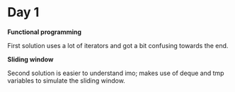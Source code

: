 # Day 1

**Functional programming**

First solution uses a lot of iterators and got a bit confusing towards the end.

**Sliding window**

Second solution is easier to understand imo; makes use of deque and tmp variables to simulate the sliding window.
